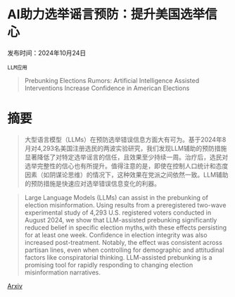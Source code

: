 # AI助力选举谣言预防：提升美国选举信心

发布时间：2024年10月24日

`LLM应用`

> Prebunking Elections Rumors: Artificial Intelligence Assisted Interventions Increase Confidence in American Elections

# 摘要

> 大型语言模型（LLMs）在预防选举错误信息方面大有可为。基于2024年8月对4,293名美国注册选民的两波实验研究，我们发现LLM辅助的预防措施显著降低了对特定选举谣言的信任，且效果至少持续一周。治疗后，选民对选举完整性的信心也有所提升。值得注意的是，即使在控制人口统计和态度因素（如阴谋论思维）的情况下，这种效果在党派之间依然一致。LLM辅助的预防措施是快速应对选举错误信息变化的利器。

> Large Language Models (LLMs) can assist in the prebunking of election misinformation. Using results from a preregistered two-wave experimental study of 4,293 U.S. registered voters conducted in August 2024, we show that LLM-assisted prebunking significantly reduced belief in specific election myths,with these effects persisting for at least one week. Confidence in election integrity was also increased post-treatment. Notably, the effect was consistent across partisan lines, even when controlling for demographic and attitudinal factors like conspiratorial thinking. LLM-assisted prebunking is a promising tool for rapidly responding to changing election misinformation narratives.

[Arxiv](https://arxiv.org/abs/2410.19202)